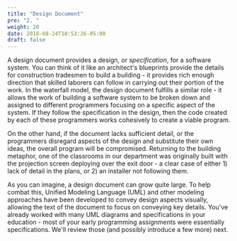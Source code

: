 ```yaml
---
title: "Design Document"
pre: "2. "
weight: 20
date: 2018-08-24T10:53:26-05:00
draft: false
---
```


A design document provides a design, or _specification_, for a software system. You can think of it like an architect's blueprints provide the details for construction tradesmen to build a building - it provides rich enough direction that skilled laborers can follow in carrying out their portion of the work. In the waterfall model, the design document fulfills a similar role - it allows the work of building a software system to be broken down and assigned to different programmers focusing on a specific aspect of the system.  If they follow the specification in the design, then the code created by each of these programmers works cohesively to create a viable program. 

On the other hand, if the document lacks sufficient detail, or the programmers disregard aspects of the design and substitute their own ideas, the overall program will be compromised.  Returning to the building metaphor, one of the classrooms in our department was originally built with the projection screen deploying over the exit door - a clear case of either 1) lack of detail in the plans, or 2) an installer not following them.

As you can imagine, a design document can grow quite large. To help combat this, Unified Modeling Language (UML) and other modeling approaches have been developed to convey design aspects visually, allowing the text of the document to focus on conveying key details. You've already worked with many UML diagrams and specifications in your education - most of your early programming assignments were essentially specifications. We'll review those (and possibly introduce a few more) next.



